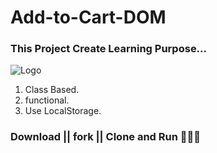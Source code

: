 # Add-to-Cart-DOM

### This Project Create Learning Purpose...


<img src="images/prev.gif" alt="Logo">


1. Class Based.
2. functional.
3. Use LocalStorage.

### Download || fork || Clone and Run 🤘😊🤘 
